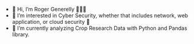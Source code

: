 - 👋 Hi, I’m Roger Generelly 👨🏼‍💻
- 👀 I’m interested in Cyber Security, whether that includes network, web application, or cloud security 🔐
- 🌱 I’m currently analyzing Crop Research Data with Python and Pandas library. 
<!---
rxgerdxdger/rxgerdxdger is a ✨ special ✨ repository because its `README.md` (this file) appears on your GitHub profile.
You can click the Preview link to take a look at your changes.
--->

